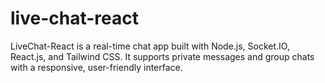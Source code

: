# live-chat-react
LiveChat-React is a real-time chat app built with Node.js, Socket.IO, React.js, and Tailwind CSS. It supports private messages and group chats with a responsive, user-friendly interface.
